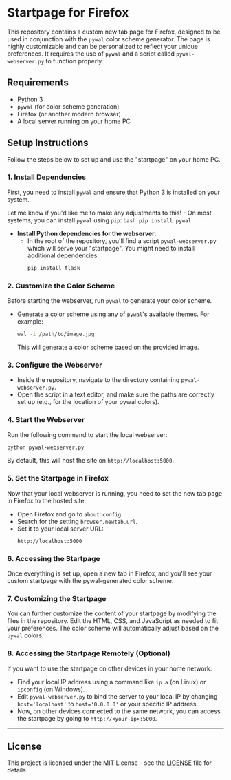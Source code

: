 # Startpage for Firefox

This repository contains a custom new tab page for Firefox, designed to be used in conjunction with the `pywal` color scheme generator. The page is highly customizable and can be personalized to reflect your unique preferences. It requires the use of `pywal` and a script called `pywal-webserver.py` to function properly.

## Requirements

- Python 3
- `pywal` (for color scheme generation)
- Firefox (or another modern browser)
- A local server running on your home PC

## Setup Instructions

Follow the steps below to set up and use the "startpage" on your home PC.

### 1. Install Dependencies

First, you need to install `pywal` and ensure that Python 3 is installed on your system.


Let me know if you'd like me to make any adjustments to this!
    - On most systems, you can install `pywal` using `pip`:
      ```bash
      pip install pywal
      ```

- **Install Python dependencies for the webserver**:
    - In the root of the repository, you'll find a script `pywal-webserver.py` which will serve your "startpage". You might need to install additional dependencies:
      ```bash
      pip install flask
      ```

### 2. Customize the Color Scheme

Before starting the webserver, run `pywal` to generate your color scheme.

- Generate a color scheme using any of `pywal`'s available themes. For example:
  ```bash
  wal -i /path/to/image.jpg
  ```
  This will generate a color scheme based on the provided image.

### 3. Configure the Webserver

- Inside the repository, navigate to the directory containing `pywal-webserver.py`. 
- Open the script in a text editor, and make sure the paths are correctly set up (e.g., for the location of your pywal colors).

### 4. Start the Webserver

Run the following command to start the local webserver:

```bash
python pywal-webserver.py
```

By default, this will host the site on `http://localhost:5000`.

### 5. Set the Startpage in Firefox

Now that your local webserver is running, you need to set the new tab page in Firefox to the hosted site.

- Open Firefox and go to `about:config`.
- Search for the setting `browser.newtab.url`.
- Set it to your local server URL: 
  ```
  http://localhost:5000
  ```

### 6. Accessing the Startpage

Once everything is set up, open a new tab in Firefox, and you'll see your custom startpage with the pywal-generated color scheme.

### 7. Customizing the Startpage

You can further customize the content of your startpage by modifying the files in the repository. Edit the HTML, CSS, and JavaScript as needed to fit your preferences. The color scheme will automatically adjust based on the `pywal` colors.

### 8. Accessing the Startpage Remotely (Optional)

If you want to use the startpage on other devices in your home network:

- Find your local IP address using a command like `ip a` (on Linux) or `ipconfig` (on Windows).
- Edit `pywal-webserver.py` to bind the server to your local IP by changing `host='localhost'` to `host='0.0.0.0'` or your specific IP address.
- Now, on other devices connected to the same network, you can access the startpage by going to `http://<your-ip>:5000`.

---

## License

This project is licensed under the MIT License - see the [LICENSE](LICENSE) file for details.